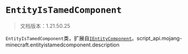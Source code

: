 # `EntityIsTamedComponent`

> 文档版本：1.21.50.25

`EntityIsTamedComponent`类，扩展自[`IEntityComponent`](./ientitycomponent.md)。script_api.mojang-minecraft.entityistamedcomponent.description
